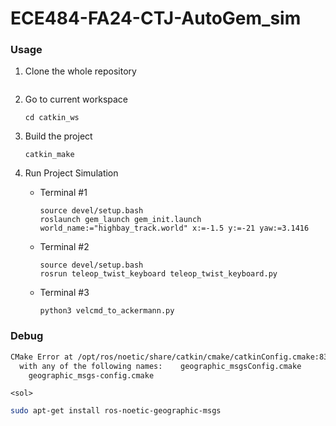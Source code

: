 # ECE484-FA24-CTJ-AutoGem_sim

### Usage

1. Clone the whole repository

   ```

   ```
2. Go to current workspace

   ```
   cd catkin_ws
   ```
3. Build the project

   ```
   catkin_make
   ```
4. Run Project Simulation

   - Terminal #1

     ```
     source devel/setup.bash
     roslaunch gem_launch gem_init.launch world_name:="highbay_track.world" x:=-1.5 y:=-21 yaw:=3.1416
     ```
   - Terminal #2

     ```
     source devel/setup.bash
     rosrun teleop_twist_keyboard teleop_twist_keyboard.py
     ```
   - Terminal #3

     ```
     python3 velcmd_to_ackermann.py
     ```

### Debug

```bash
CMake Error at /opt/ros/noetic/share/catkin/cmake/catkinConfig.cmake:83 (find_package):  Could not find a package configuration file provided by "geographic_msgs"
  with any of the following names:    geographic_msgsConfig.cmake
    geographic_msgs-config.cmake
```

`<sol>`

```bash
sudo apt-get install ros-noetic-geographic-msgs
```
